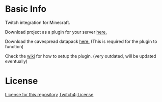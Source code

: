 # Basic Info
 Twitch integration for Minecraft.

Download project as a plugin for your server [here.](https://github.com/jstN0body/TwitchIntegration/raw/master/build/libs/TwitchIntegration-all.jar) 

Download the cavespread datapack [here.](https://github.com/jstN0body/TwitchIntegration/raw/master/src/main/resources/cavespread.zip) (This is required for the plugin to function)

Check the [wiki](https://github.com/jstN0body/TwitchIntegration/wiki) for how to setup the plugin. (very outdated, will be updated eventually)

# License
[License for this repository](https://github.com/jstN0body/TwitchIntegration/blob/master/LICENSE.md)
[Twitch4j License](https://github.com/twitch4j/twitch4j/blob/master/LICENSE)

